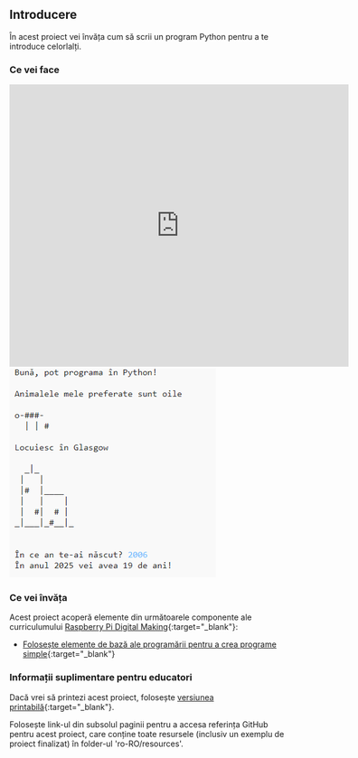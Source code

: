 ## Introducere

În acest proiect vei învăța cum să scrii un program Python pentru a te introduce celorlalți.

### Ce vei face

<div class="trinket">
  <iframe src="https://trinket.io/embed/python/a1f663ae0d?outputOnly=true&start=result" width="600" height="500" frameborder="0" marginwidth="0" marginheight="0" allowfullscreen>
  </iframe>
  <img src="images/me-final.png">
</div>

### Ce vei învăța

Acest proiect acoperă elemente din următoarele componente ale curriculumului [Raspberry Pi Digital Making](http://rpf.io/curriculum){:target="_blank"}:

+ [Folosește elemente de bază ale programării pentru a crea programe simple](https://www.raspberrypi.org/curriculum/programming/creator){:target="_blank"}

### Informații suplimentare pentru educatori

Dacă vrei să printezi acest proiect, folosește [versiunea printabilă](https://projects.raspberrypi.org/en/projects/about-me/print){:target="_blank"}.

Folosește link-ul din subsolul paginii pentru a accesa referința GitHub pentru acest proiect, care conține toate resursele (inclusiv un exemplu de proiect finalizat) în folder-ul 'ro-RO/resources'.